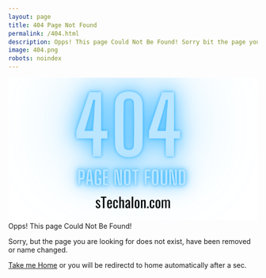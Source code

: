 ```yaml
---
layout: page
title: 404 Page Not Found
permalink: /404.html
description: Opps! This page Could Not Be Found! Sorry bit the page you are looking for does not exist, have been removed or name changed. 
image: 404.png
robots: noindex
---
```

![404 Page Not Found | sTechalon.com](/static/img/posts/404.png)
Opps! This page Could Not Be Found!

Sorry, but the page you are looking for does not exist, have been removed or name changed.

[Take me Home](https://stechalon.com) or you will be redirectd to home automatically after a sec.
